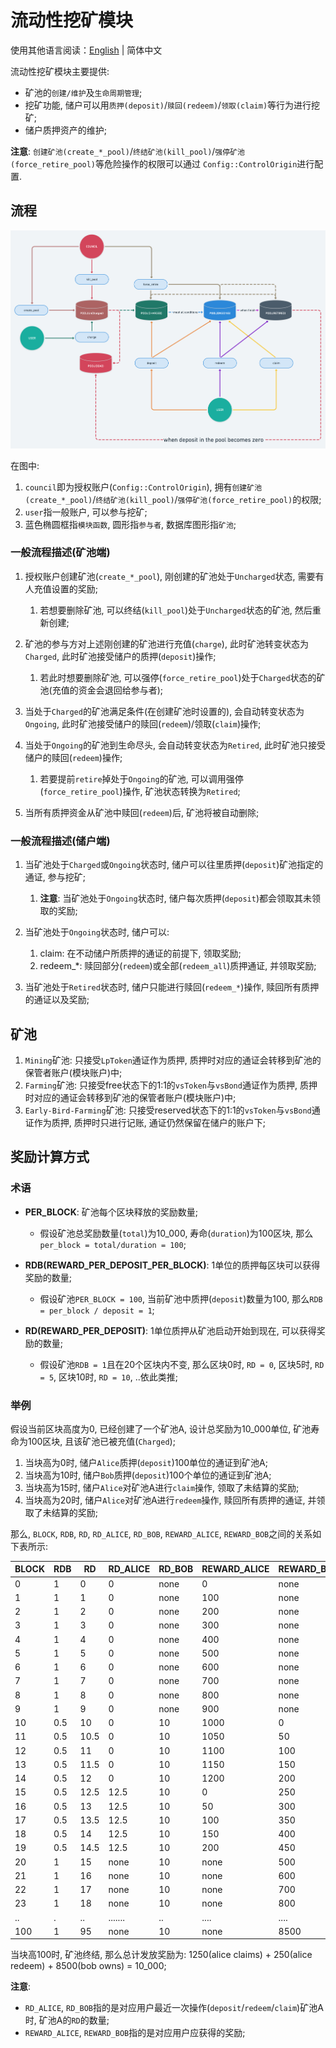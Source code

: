 # 流动性挖矿模块

使用其他语言阅读：[English](./README.md) | 简体中文

流动性挖矿模块主要提供:

-   矿池的`创建/维护`及`生命周期管理`;
-   挖矿功能, 储户可以用`质押(deposit)`/`赎回(redeem)`/`领取(claim)`等行为进行挖矿;
-   储户质押资产的维护;

**注意**: `创建矿池(create_*_pool)`/`终结矿池(kill_pool)`/`强停矿池(force_retire_pool)`等危险操作的权限可以通过
`Config::ControlOrigin`进行配置.

## 流程

![flow](./img/liquidity-mining-flow@2x.png)

在图中:

1. `council`即为授权账户(`Config::ControlOrigin`), 拥有`创建矿池(create_*_pool)`/`终结矿池(kill_pool)`/`强停矿池(force_retire_pool)`的权限;
2. `user`指一般账户, 可以参与挖矿;
3. 蓝色椭圆框指`模块函数`, 圆形指`参与者`, 数据库图形指`矿池`;

### 一般流程描述(矿池端)

1.  授权账户创建矿池(`create_*_pool`), 刚创建的矿池处于`Uncharged`状态, 需要有人充值设置的奖励;
    1.  若想要删除矿池, 可以终结(`kill_pool`)处于`Uncharged`状态的矿池, 然后重新创建;

2.  矿池的参与方对上述刚创建的矿池进行充值(`charge`), 此时矿池转变状态为`Charged`, 此时矿池接受储户的质押(`deposit`)操作;
    1.  若此时想要删除矿池, 可以强停(`force_retire_pool`)处于`Charged`状态的矿池(充值的资金会退回给参与者);

3.  当处于`Charged`的矿池满足条件(在创建矿池时设置的), 会自动转变状态为`Ongoing`, 此时矿池接受储户的赎回(`redeem`)/领取(`claim`)操作;
4.  当处于`Ongoing`的矿池到生命尽头, 会自动转变状态为`Retired`, 此时矿池只接受储户的赎回(`redeem`)操作;
    1.  若要提前`retire`掉处于`Ongoing`的矿池, 可以调用强停(`force_retire_pool`)操作, 矿池状态转换为`Retired`;

5.  当所有质押资金从矿池中赎回(`redeem`)后, 矿池将被自动删除;

### 一般流程描述(储户端)

1.  当矿池处于`Charged`或`Ongoing`状态时, 储户可以往里质押(`deposit`)矿池指定的通证, 参与挖矿;
    1.  **注意**: 当矿池处于`Ongoing`状态时, 储户每次质押(`deposit`)都会领取其未领取的奖励;

2.  当矿池处于`Ongoing`状态时, 储户可以:
    1.  claim: 在不动储户所质押的通证的前提下, 领取奖励;
    2.  redeem\_\*: 赎回部分(`redeem`)或全部(`redeem_all`)质押通证, 并领取奖励;

3.  当矿池处于`Retired`状态时, 储户只能进行赎回(`redeem_*`)操作, 赎回所有质押的通证以及奖励;

## 矿池

1.  `Mining`矿池: 只接受`LpToken`通证作为质押, 质押时对应的通证会转移到矿池的保管者账户(模块账户)中;
2.  `Farming`矿池: 只接受free状态下的1:1的`vsToken`与`vsBond`通证作为质押, 质押时对应的通证会转移到矿池的保管者账户(模块账户)中;
3.  `Early-Bird-Farming`矿池: 只接受reserved状态下的1:1的`vsToken`与`vsBond`通证作为质押, 质押时只进行记账, 通证仍然保留在储户的账户下;

## 奖励计算方式

### 术语

-   **PER_BLOCK**: 矿池每个区块释放的奖励数量;
    -   假设矿池总奖励数量(`total`)为10_000, 寿命(`duration`)为100区块, 那么`per_block = total/duration = 100`;

-   **RDB(REWARD_PER_DEPOSIT_PER_BLOCK)**: 1单位的质押每区块可以获得奖励的数量;
    -   假设矿池`PER_BLOCK = 100`, 当前矿池中质押(`deposit`)数量为100, 那么`RDB = per_block / deposit = 1`;

-   **RD(REWARD_PER_DEPOSIT)**: 1单位质押从矿池启动开始到现在, 可以获得奖励的数量;
    -   假设矿池`RDB = 1`且在20个区块内不变, 那么区块0时, `RD = 0`, 区块5时, `RD = 5`, 区块10时, `RD = 10`, ..依此类推;

### 举例

假设当前区块高度为0, 已经创建了一个矿池A, 设计总奖励为10_000单位, 矿池寿命为100区块, 且该矿池已被充值(`Charged`);

1.  当块高为0时, 储户`Alice`质押(`deposit`)100单位的通证到矿池A;
2.  当块高为10时, 储户`Bob`质押(`deposit`)100个单位的通证到矿池A;
3.  当块高为15时, 储户`Alice`对矿池A进行`claim`操作, 领取了未结算的奖励;
4.  当块高为20时, 储户`Alice`对矿池A进行`redeem`操作, 赎回所有质押的通证, 并领取了未结算的奖励;

那么, `BLOCK`, `RDB`, `RD`, `RD_ALICE`, `RD_BOB`, `REWARD_ALICE`, `REWARD_BOB`之间的关系如下表所示:

| BLOCK | RDB | RD   | RD_ALICE | RD_BOB | REWARD_ALICE | REWARD_BOB |
| ----- | --- | ---- | -------- | ------ | ------------ | ---------- |
| 0     | 1   | 0    | 0        | none   | 0            | none       |
| 1     | 1   | 1    | 0        | none   | 100          | none       |
| 2     | 1   | 2    | 0        | none   | 200          | none       |
| 3     | 1   | 3    | 0        | none   | 300          | none       |
| 4     | 1   | 4    | 0        | none   | 400          | none       |
| 5     | 1   | 5    | 0        | none   | 500          | none       |
| 6     | 1   | 6    | 0        | none   | 600          | none       |
| 7     | 1   | 7    | 0        | none   | 700          | none       |
| 8     | 1   | 8    | 0        | none   | 800          | none       |
| 9     | 1   | 9    | 0        | none   | 900          | none       |
| 10    | 0.5 | 10   | 0        | 10     | 1000         | 0          |
| 11    | 0.5 | 10.5 | 0        | 10     | 1050         | 50         |
| 12    | 0.5 | 11   | 0        | 10     | 1100         | 100        |
| 13    | 0.5 | 11.5 | 0        | 10     | 1150         | 150        |
| 14    | 0.5 | 12   | 0        | 10     | 1200         | 200        |
| 15    | 0.5 | 12.5 | 12.5     | 10     | 0            | 250        |
| 16    | 0.5 | 13   | 12.5     | 10     | 50           | 300        |
| 17    | 0.5 | 13.5 | 12.5     | 10     | 100          | 350        |
| 18    | 0.5 | 14   | 12.5     | 10     | 150          | 400        |
| 19    | 0.5 | 14.5 | 12.5     | 10     | 200          | 450        |
| 20    | 1   | 15   | none     | 10     | none         | 500        |
| 21    | 1   | 16   | none     | 10     | none         | 600        |
| 22    | 1   | 17   | none     | 10     | none         | 700        |
| 23    | 1   | 18   | none     | 10     | none         | 800        |
| ..    | .   | ..   | .......  | ..     | ....         | ....       |
| 100   | 1   | 95   | none     | 10     | none         | 8500       |

当块高100时, 矿池终结, 那么总计发放奖励为: 1250(alice claims) + 250(alice redeem) + 8500(bob owns) = 10_000;

**注意**:

-   `RD_ALICE`, `RD_BOB`指的是对应用户最近一次操作(`deposit`/`redeem`/`claim`)矿池A时, 矿池A的`RD`的数量;
-   `REWARD_ALICE`, `REWARD_BOB`指的是对应用户应获得的奖励;
